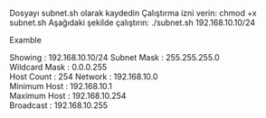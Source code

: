 Dosyayı subnet.sh olarak kaydedin
Çalıştırma izni verin: chmod +x subnet.sh
Aşağıdaki şekilde çalıştırın: ./subnet.sh 192.168.10.10/24

Examble

Showing       : 192.168.10.10/24 
Subnet Mask   : 255.255.255.0  
Wildcard Mask : 0.0.0.255       
Host Count    : 254
Network       : 192.168.10.0    
Minimum Host  : 192.168.10.1    
Maximum Host  : 192.168.10.254  
Broadcast     : 192.168.10.255  
